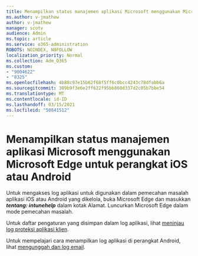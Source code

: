 ```yaml
---
title: Menampilkan status manajemen aplikasi Microsoft menggunakan Microsoft Edge untuk perangkat iOS atau Android
ms.author: v-jmathew
author: v-jmathew
manager: scotv
audience: Admin
ms.topic: article
ms.service: o365-administration
ROBOTS: NOINDEX, NOFOLLOW
localization_priority: Normal
ms.collection: Adm_O365
ms.custom:
- "9004622"
- "8325"
ms.openlocfilehash: 4b88c97e15b62f68f5ff6c0bcc4243c78dfabb6a
ms.sourcegitcommit: 309b9f3e6e2ff622f95bb860d337d2c05b7bbe54
ms.translationtype: MT
ms.contentlocale: id-ID
ms.lasthandoff: 03/15/2021
ms.locfileid: "50841512"
---
```

# <a name="view-the-management-status-of-microsoft-apps-using-microsoft-edge-for-ios-or-android-devices"></a>Menampilkan status manajemen aplikasi Microsoft menggunakan Microsoft Edge untuk perangkat iOS atau Android

Untuk mengakses log aplikasi untuk digunakan dalam pemecahan masalah aplikasi iOS atau Android yang dikelola, buka Microsoft Edge dan masukkan ***tentang: intunehelp*** dalam kotak Alamat. Luncurkan Microsoft Edge dalam mode pemecahan masalah.

Untuk daftar pengaturan yang disimpan dalam log aplikasi, lihat [meninjau log proteksi aplikasi klien](https://go.microsoft.com/fwlink/?linkid=2141401).

Untuk mempelajari cara menampilkan log aplikasi di perangkat Android, lihat [mengunggah dan log email](https://go.microsoft.com/fwlink/?linkid=2141408).
